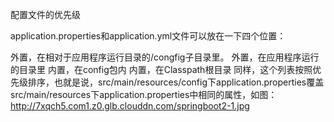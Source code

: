 配置文件的优先级

application.properties和application.yml文件可以放在一下四个位置：

外置，在相对于应用程序运行目录的/congfig子目录里。
外置，在应用程序运行的目录里
内置，在config包内
内置，在Classpath根目录
同样，这个列表按照优先级排序，也就是说，src/main/resources/config下application.properties覆盖src/main/resources下application.properties中相同的属性，如图：
http://7xqch5.com1.z0.glb.clouddn.com/springboot2-1.jpg
